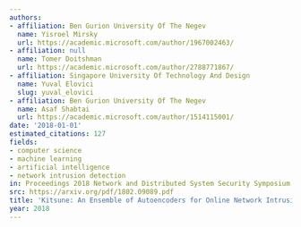 ```yaml
---
authors:
- affiliation: Ben Gurion University Of The Negev
  name: Yisroel Mirsky
  url: https://academic.microsoft.com/author/1967002463/
- affiliation: null
  name: Tomer Doitshman
  url: https://academic.microsoft.com/author/2788771867/
- affiliation: Singapore University Of Technology And Design
  name: Yuval Elovici
  slug: yuval_elovici
- affiliation: Ben Gurion University Of The Negev
  name: Asaf Shabtai
  url: https://academic.microsoft.com/author/1514115001/
date: '2018-01-01'
estimated_citations: 127
fields:
- computer science
- machine learning
- artificial intelligence
- network intrusion detection
in: Proceedings 2018 Network and Distributed System Security Symposium
src: https://arxiv.org/pdf/1802.09089.pdf
title: 'Kitsune: An Ensemble of Autoencoders for Online Network Intrusion Detection.'
year: 2018
---
```

